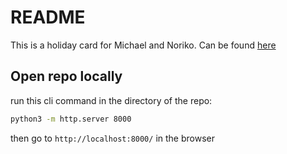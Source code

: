 # README

This is a holiday card for Michael and Noriko. Can be found [here](https://michael-noriko-xmas-24.netlify.app/)

## Open repo locally

run this cli command in the directory of the repo:

```bash
python3 -m http.server 8000
```

then go to `http://localhost:8000/` in the browser

